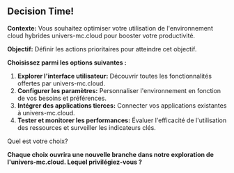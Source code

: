 ##  Decision Time! 

**Contexte:**  Vous souhaitez optimiser votre utilisation de l'environnement cloud hybrides univers-mc.cloud pour booster votre productivité.

**Objectif:** Définir les actions prioritaires pour atteindre cet objectif.

**Choisissez parmi les options suivantes :**

1. **Explorer l'interface utilisateur:** Découvrir toutes les fonctionnalités offertes par univers-mc.cloud.
2. **Configurer les paramètres:**  Personnaliser l'environnement en fonction de vos besoins et préférences.
3. **Intégrer des applications tierces:**  Connecter vos applications existantes à univers-mc.cloud.
4. **Tester et monitorer les performances:** Évaluer l'efficacité de l'utilisation des ressources et surveiller les indicateurs clés.

Quel est votre choix? 

**Chaque choix ouvrira une nouvelle branche dans notre exploration de l'univers-mc.cloud. Lequel privilégiez-vous ?**



